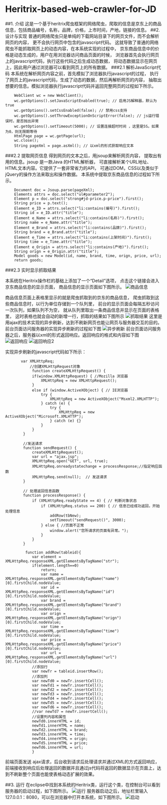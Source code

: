 # Heritrix-based-web-crawler-for-JD
##1. 介绍
这是一个基于heritrix爬虫框架的网络爬虫，爬取的信息是京东上的商品信息，包括商品编号，名称，品牌，价格，上市时间，产地，链接的信息。
##2. 设计与实现
普通的网络爬虫只是单纯的下载网站目录下的网页文件，而不会解析网页的内容，
更不会执行网页中包含的javascript代码。
这就导致了普通的网络爬虫不能抓取网页上的动态内容，在本系统实现的过程中，
京东商品信息中的价格是动态生成的，用户在用浏览器访问商品页面的时候，
浏览器首先会执行网页上的javascript代码，执行这些代码之后生成动态数据，
将动态数据显示在网页上，因此用户通过浏览器可以看到网页上的所有数据。
###2.1 解析JavaScript代码
本系统在解析网页内容之前，首先模拟了浏览器执行javascript的过程，
执行了网页上的javascript代码，生成了动态的数据，然后再解析网页的内容，
抽取出想要的信息。模拟浏览器执行javascript代码并返回完整网页的过程如下所示。


        WebClient wc = new WebClient();
		wc.getOptions().setJavaScriptEnabled(true); // 启用JS解释器，默认为true
		wc.getOptions().setCssEnabled(false); // 禁用css支持
		wc.getOptions().setThrowExceptionOnScriptError(false); // js运行错误时，是否抛出异常
		wc.getOptions().setTimeout(5000); // 设置连接超时时间 ，这里是5S。如果为0，则无限期等待
		HtmlPage page = wc.getPage(url);
		wc.close();
		String pageXml = page.asXml(); // 以xml的形式获取响应文本
###2.2 提取网页信息
得到网页的文本之后，用jsoup来解析网页内容，
提取出有用的信息。jsoup 是一款Java 的HTML解析器，
可直接解析某个URL地址、HTML文本内容。它提供了一套非常省力的API，
可通过DOM，CSS以及类似于jQuery的操作方法来取出和操作数据。
本系统中提取京东商品信息的过程如下所示。

        Document doc = Jsoup.parse(pageXml);
		Elements attrs = doc.select("ul#parameter2");
		Element p = doc.select("strong#jd-price.p-price").first();
		String price = p.text();
		Element e_ID = attrs.select("li:contains(编号)").first();
		String id = e_ID.attr("title");
        Element e_Name = attrs.select("li:contains(名称)").first();
		String name = e_Name.attr("title");
		Element e_Brand = attrs.select("li:contains(品牌)").first();
		String brand = e_Brand.attr("title");
        Element e_Time = attrs.select("li:contains(上架时间)").first();
		String time = e_Time.attr("title");
		Element e_Origin = attrs.select("li:contains(产地)").first();
		String orign = e_Origin.attr("title");
		Model goods = new Model(id, name, brand, time, orign, price, url);
		return goods;

###2.3 实时显示抓取结果

本系统在Heritrix操作栏的基础上添加了一个“Detail”选项，
点击这个链接会进入京东商品信息的显示页面，
商品信息的显示页面如下图所示。
![商品信息](img/商品信息.png)

商品信息页面上表格里显示的就是爬虫抓取到的京东的商品信息，
爬虫抓取到这些商品信息时，以行为单位存储到一个队列里，
前台的显示页面会每隔五秒访问一次队列，如果队列不为空，
就从队列里取出一条商品信息并显示在页面的表格里，
这时表格也就会自动的新增一行，抓取的结果如下图所示
![抓取结果](img/抓取结果.png)
这里是用ajax的技术实现的异步刷新，达到不刷新网页也能让网页与服务器交互的目的。
前台页面访问服务器的实现异步刷新的过程如下图
![异步刷新](img/异步刷新.png)
前台页面访问服务器之后，服务器以xml的形式返回响应。返回响应的格式和内容如下图
![返回响应](img/返回响应.png)
![返回响应2](img/返回响应2.png)

实现异步刷新的javascript代码如下所示：

```
       var XMLHttpReq;  
           //创建XMLHttpRequest对象         
            function createXMLHttpRequest() {  
            if(window.XMLHttpRequest) { //Mozilla 浏览器  
                XMLHttpReq = new XMLHttpRequest();  
            }  
            else if (window.ActiveXObject) { // IE浏览器  
                try {  
                    XMLHttpReq = new ActiveXObject("Msxml2.XMLHTTP");  
                } catch (e) {  
                    try {  
                        XMLHttpReq = new ActiveXObject("Microsoft.XMLHTTP");  
                    } catch (e) {}  
                }  
            }  
        }  
        
        //发送请求
        function sendRequest() {  
            createXMLHttpRequest();  
            var url = "ajax.jsp";  
            XMLHttpReq.open("GET", url, true);  
            XMLHttpReq.onreadystatechange = processResponse;//指定响应函数  
            XMLHttpReq.send(null);  // 发送请求  
        }  
        
        // 处理返回信息函数  
        function processResponse() {  
            if (XMLHttpReq.readyState == 4) { // 判断对象状态  
                if (XMLHttpReq.status == 200) { // 信息已经成功返回，开始处理信息  
                	addRow(tbNew);  
                    setTimeout("sendRequest()", 3000);  
                } else { //页面不正常  
                    window.alert("您所请求的页面有异常。");  
                }  
            }  
        }  

         function addRow(tableid){
        	var element = XMLHttpReq.responseXML.getElementsByTagName("str");
        	if(element.length==0)
        		return;
                var name = XMLHttpReq.responseXML.getElementsByTagName("name")[0].firstChild.nodeValue;  
                var id = XMLHttpReq.responseXML.getElementsByTagName("id")[0].firstChild.nodeValue; 
                var brand = XMLHttpReq.responseXML.getElementsByTagName("brand")[0].firstChild.nodeValue;  
                var orign = XMLHttpReq.responseXML.getElementsByTagName("orign")[0].firstChild.nodeValue;  
                var time = XMLHttpReq.responseXML.getElementsByTagName("time")[0].firstChild.nodeValue; 
                var price = XMLHttpReq.responseXML.getElementsByTagName("price")[0].firstChild.nodeValue; 
                var url = XMLHttpReq.responseXML.getElementsByTagName("url")[0].firstChild.nodeValue; 
        	//添加行
        	var newTr = tableid.insertRow();
        	//添加列
        	var newTd0 = newTr.insertCell();
        	var newTd1 = newTr.insertCell();
       		var newTd2 = newTr.insertCell();
       		var newTd3 = newTr.insertCell();
        	var newTd4 = newTr.insertCell();
       		var newTd5 = newTr.insertCell();
       		var newTd6 = newTr.insertCell();
       		//var newTd7 = newTr.insertCell();
        	//设置列内容和属性
        	newTd0.innerHTML = id;
        	newTd1.innerHTML = name;
        	newTd2.innerHTML = brand;
        	newTd3.innerHTML = time;
        	newTd4.innerHTML = orign;
        	newTd5.innerHTML = price;    
        	newTd6.innerHTML = url;
        	}
```

前端页面发送 ajax请求，后台收到请求后处理请求并通过XML的方式返回响应，前端接收到响应后处理返回的数据并且通过js代码将返回的数据显示在页面上，达到不刷新整个页面也能使表格动态扩展的效果。

##3. 运行
在eclipse中找到本系统的Heritrix类，运行这个类，在控制台可以看到服务器的启动过程，如下图所示。
![运行](img/运行.png)
服务器启动之后，地址栏里输入127.0.0.1：8080，可以在浏览器中打开本系统，如下图所示。
![启动](img/启动.png)